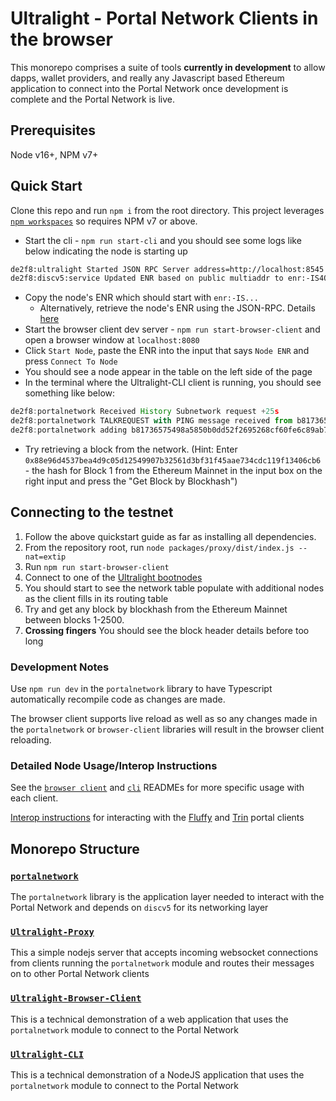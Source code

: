 # Ultralight - Portal Network Clients in the browser

This monorepo comprises a suite of tools **currently in development** to allow dapps, wallet providers, and really any Javascript based Ethereum application to connect into the Portal Network once development is complete and the Portal Network is live. 

## Prerequisites

Node v16+, NPM v7+

## Quick Start

Clone this repo and run `npm i` from the root directory.  This project leverages [`npm workspaces`](https://docs.npmjs.com/cli/v7/using-npm/workspaces) so requires NPM v7 or above.

- Start the cli - `npm run start-cli` and you should see some logs like below indicating the node is starting up
```sh
de2f8:ultralight Started JSON RPC Server address=http://localhost:8545
de2f8:discv5:service Updated ENR based on public multiaddr to enr:-IS4QH2xRY1ov...
```
- Copy the node's ENR which should start with `enr:-IS...`
  - Alternatively, retrieve the node's ENR using the JSON-RPC.  Details [here](./packages/cli/README.md)
- Start the browser client dev server - `npm run start-browser-client` and open a browser window at `localhost:8080`
- Click `Start Node`, paste the ENR into the input that says `Node ENR` and press `Connect To Node`
- You should see a node appear in the table on the left side of the page
- In the terminal where the Ultralight-CLI client is running, you should see something like below:
```js
de2f8:portalnetwork Received History Subnetwork request +25s
de2f8:portalnetwork TALKREQUEST with PING message received from b81736575498a5850b0dd52f2695268cf60fe6c89ab74289692c5225c9e4e09e +0ms
de2f8:portalnetwork adding b81736575498a5850b0dd52f2695268cf60fe6c89ab74289692c5225c9e4e09e 
```
- Try retrieving a block from the network.  (Hint: Enter `0x88e96d4537bea4d9c05d12549907b32561d3bf31f45aae734cdc119f13406cb6` - the hash for Block 1 from the Ethereum Mainnet in the input box on the right input and press the "Get Block by Blockhash")

## Connecting to the testnet

1.  Follow the above quickstart guide as far as installing all dependencies.
2.  From the repository root, run `node packages/proxy/dist/index.js --nat=extip`
3.  Run `npm run start-browser-client`
4.  Connect to one of the [Ultralight bootnodes](./packages//cli/bootnodes.txt)
5.  You should start to see the network table populate with additional nodes as the client fills in its routing table
6.  Try and get any block by blockhash from the Ethereum Mainnet between blocks 1-2500. 
7.  **Crossing fingers** You should see the block header details before too long
### Development Notes

Use `npm run dev` in the `portalnetwork` library to have Typescript automatically recompile code as changes are made.  

The browser client supports live reload as well as so any changes made in the `portalnetwork` or `browser-client` libraries will result in the browser client reloading.
### Detailed Node Usage/Interop Instructions

See the [`browser client`](./packages/browser-client) and [`cli`](./packages/cli) READMEs for more specific usage with each client.

[Interop instructions](./INTEROP.md) for interacting with the [Fluffy](https://github.com/status-im/nimbus-eth1/tree/master/fluffy) and [Trin](https://github.com/ethereum/trin) portal clients
## Monorepo Structure

### [`portalnetwork`](./packages/portalnetwork)

The `portalnetwork` library is the application layer needed to interact with the Portal Network and depends on `discv5` for its networking layer

### [`Ultralight-Proxy`](./packages/proxy)

This a simple nodejs server that accepts incoming websocket connections from clients running the `portalnetwork` module and routes their messages on to other Portal Network clients
### [`Ultralight-Browser-Client`](./packages/browser-client)

This is a technical demonstration of a web application that uses the `portalnetwork` module to connect to the Portal Network

### [`Ultralight-CLI`](./packages/cli)

This is a technical demonstration of a NodeJS application that uses the `portalnetwork` module to connect to the Portal Network


